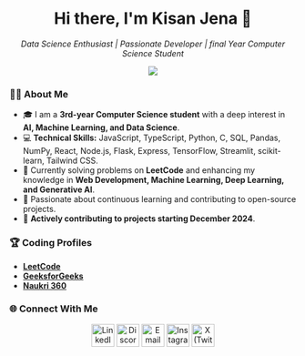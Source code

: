 <!-- Header Section -->
<h1 align="center">Hi there, I'm Kisan Jena 👋</h1>
<p align="center">
  <i>Data Science Enthusiast | Passionate Developer | final Year Computer Science Student</i>
</p>

<!-- Profile Summary -->
<div align="center">
  <img src="https://readme-typing-svg.herokuapp.com?font=Roboto+Slab&color=%2361DBFB&size=24&center=true&vCenter=true&width=600&lines=Passionate+about+coding!;Solving+problems+one+line+at+a+time;Building+Machine+Learning+Models;Learning+New+Technologies+Every+Day!" />
</div>

<!-- About Me Section -->
### 🙋‍♂️ About Me

- 🎓 I am a **3rd-year Computer Science student** with a deep interest in **AI, Machine Learning, and Data Science**.  
- 💻 **Technical Skills:** JavaScript, TypeScript, Python, C, SQL, Pandas, NumPy, React, Node.js, Flask, Express, TensorFlow, Streamlit, scikit-learn, Tailwind CSS.  
- 🚀 Currently solving problems on **LeetCode** and enhancing my knowledge in **Web Development, Machine Learning, Deep Learning, and Generative AI**.  
- 🌱 Passionate about continuous learning and contributing to open-source projects.  
- 🚀 **Actively contributing to projects starting December 2024**.  

<!-- Coding Profiles -->
### 🏆 Coding Profiles  

- **[LeetCode](https://leetcode.com/u/Kisanjena/)**  
- **[GeeksforGeeks](https://www.geeksforgeeks.org/user/kisanjena2004/)**  
- **[Naukri 360](https://www.naukri.com/code360/profile/84e35f28-b8ec-412b-931c-d6fc5d3093dd)**  

<!-- Social Media Links -->
### 🌐 Connect With Me

<p align="center">
  <a href="https://www.linkedin.com/in/kisan-kumar-jena-75b94433a/" target="_blank"><img src="https://skillicons.dev/icons?i=linkedin" alt="LinkedIn" height="40"></a>
  <a href="https://discord.com/channels/@me" target="_blank"><img src="https://skillicons.dev/icons?i=discord" alt="Discord" height="40"></a>
  <a href="mailto:kisan.k.k.jena.01@gmail.com"><img src="https://skillicons.dev/icons?i=gmail" alt="Email" height="40"></a>
  <a href="https://instagram.com/_kisanjena" target="_blank"><img src="https://skillicons.dev/icons?i=instagram" alt="Instagram" height="40"></a>
  <a href="https://x.com/Kisanjena1901" target="_blank">
    <img colour="white" src="https://upload.wikimedia.org/wikipedia/commons/5/53/X_logo_2023_original.svg" alt="X (Twitter)" height="40"></a>
</p>
